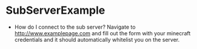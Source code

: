 # SubServerExample

* How do I connect to the sub server?
Navigate to http://www.examplepage.com and fill out the form with your minecraft credentials and it should automatically whitelist you on the server.
